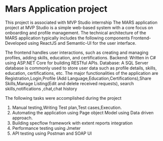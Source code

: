 # Mars Application project 
This project is associated with MVP Studio internship
The MARS application project at MVP Studio is a simple web-based system with a core focus on onboarding and profile management. 
The technical architecture of the MARS application typically includes the following components
Frontend-Developed using ReactJS and Semantic-UI for the user interface.

The frontend handles user interactions, such as creating and managing profiles, adding skills, education, and certifications.
Backend:
Written in C# using ASP.NET Core for building RESTful APIs.
Database:
A SQL Server database is commonly used to store user data such as profile details, skills, education, certifications, etc.
The major functionalities of the application are Registration,Login,Profile (Add Language,Education,Certifications),Share Skills,Manage Listing(Edit and delete received requests),
search skills,notifications ,chat,chat history

The following tasks were accomplished during the project
1) Manual testing,Writing Test plan,Test cases,Execution.
2) Automating the application using Page object Model using Data driven approach. 
2) Building specflow framework with extent reports integration
3) Performance testing using Jmeter
4) API testing using Postman and SOAP UI


 

